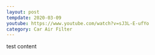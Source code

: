 ```yaml
---
layout: post
tempdate: 2020-03-09
youtube: https://www.youtube.com/watch?v=sJ3L-E-ufYo
category: Car Air Filter
---
```

test content